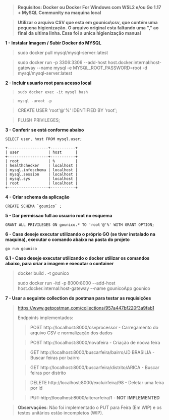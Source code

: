 
>**Requisitos: Docker ou Docker For Windows com WSL2 e/ou Go 1.17 + MySQL Community na maquina local**

>**Utilizar o arquivo CSV que esta em gounico\csv, que contém uma pequena higienização.**
**O arquivo original esta faltando uma "," ao final da ultima linha. Essa foi a unica higienização manual**

**1 - Instalar Imagem / Subir Docker do MYSQL**

>   sudo docker pull mysql/mysql-server:latest

>   sudo docker run -p 3306:3306 --add-host host.docker.internal:host-gateway --name mysql -e MYSQL_ROOT_PASSWORD=root -d mysql/mysql-server:latest

**2 - Incluir usuario root para acesso local**
>     sudo docker exec -it mysql bash

>     mysql -uroot -p

>  CREATE USER 'root'@'%' IDENTIFIED BY 'root';

>  FLUSH PRIVILEGES;  

**3 - Conferir se está conforme abaixo**


    SELECT user, host FROM mysql.user;  

    +------------------+-----------+  
    | user             | host      |  
    +------------------+-----------+  
    | root             | %         |  
    | healthchecker    | localhost |  
    | mysql.infoschema | localhost |  
    | mysql.session    | localhost |  
    | mysql.sys        | localhost |  
    | root             | localhost |  
    +------------------+-----------+  


**4 - Criar schema da aplicação**


    CREATE SCHEMA `gounico` ;  


**5 - Dar permissao full ao usuario root no esquema**

    GRANT ALL PRIVILEGES ON gounico.* TO 'root'@'%' WITH GRANT OPTION;

**6 - Caso deseje executar utilizando o próprio GO (se tiver instalado na maquina),  executar o comando abaixo na pasta do projeto**

    go run gounico

 **6.1 - Caso deseje executar utilizando o docker utilizar os comandos abaixo, para criar a imagem e executar o container**
> docker build . -t gounico
> 
> sudo docker run -itd -p 8000:8000 --add-host host.docker.internal:host-gateway --name gounicoApp gounico
> 
**7 - Usar a seguinte collection do postman para testar as requisições**  
> https://www.getpostman.com/collections/957a447bf220f3a9fab1
>
> Endpoints implementados:
> 
> > POST http://localhost:8000/csvprocessor - Carregamento do arquivo CSV e normalização dos dados
> 
> > POST http://localhost:8000/novafeira - Criação de noova feira
> 
> > GET http://localhost:8000/buscarfeira/bairro/JD BRASILIA - Buscar feiras por bairro
> 
> > GET http://localhost:8000/buscarfeira/distrito/ARICA - Buscar feiras por distrito
> 
> > DELETE http://localhost:8000/excluirfeira/98 - Deletar uma feira por id
> 
> > ~~PUT http://localhost:8000/alterarfeira/1~~ - **NOT IMPLEMENTED**

> **Observações**: Não foi implementado o PUT para Feira (Em WIP) e os testes unitários estão incompletos (WIP).
